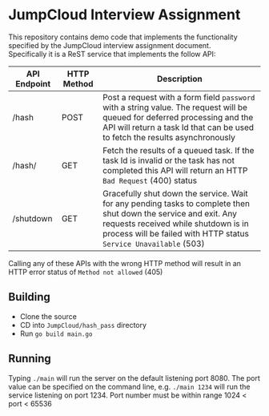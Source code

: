 # JumpCloud Interview Assignment
This repository contains demo code that implements the functionality specified by the JumpCloud interview assignment document.  
Specifically it is a ReST service that implements the follow API:

API Endpoint|HTTP Method|Description
------------|-----------|------------
/hash | POST | Post a request with a form field `password` with a string value.  The request will be queued for deferred processing and the API will return a task Id that can be used to fetch the results asynchronously 
/hash/<task id>| GET | Fetch the results of a queued task.  If the task Id is invalid or the task has not completed this API will return an HTTP `Bad Request` (400) status
/shutdown|GET|Gracefully shut down the service.  Wait for any pending tasks to complete then shut down the service and exit.  Any requests received while shutdown is in process will be failed with HTTP status `Service Unavailable` (503)

Calling any of these APIs with the wrong HTTP method will result in an HTTP error status of `Method not allowed` (405) 

## Building
* Clone the source
* CD into `JumpCloud/hash_pass` directory
* Run `go build main.go`

## Running
Typing `./main` will run the server on the default listening port 8080.  The port value can be specified on the command line, e.g. `./main 1234` will run the service listening on port 1234.  Port number must be within range 1024 < port < 65536
